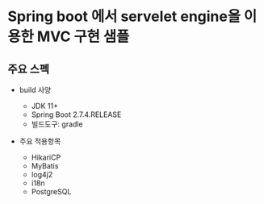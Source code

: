 # Spring boot 에서 servelet engine을 이용한 MVC 구현 샘플

## 주요 스펙

* build 사양
  * JDK 11+
  * Spring Boot 2.7.4.RELEASE
  * 빌드도구: gradle
  
* 주요 적용항목
  * HikariCP
  * MyBatis
  * log4j2
  * i18n
  * PostgreSQL
